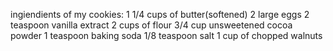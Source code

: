 ingiendients of my cookies:
1 1/4 cups of butter(softened)
2 large eggs
2 teaspoon vanilla extract
2 cups of flour
3/4 cup unsweetened cocoa powder 
1 teaspoon baking soda
1/8 teaspoon salt
1 cup of chopped walnuts